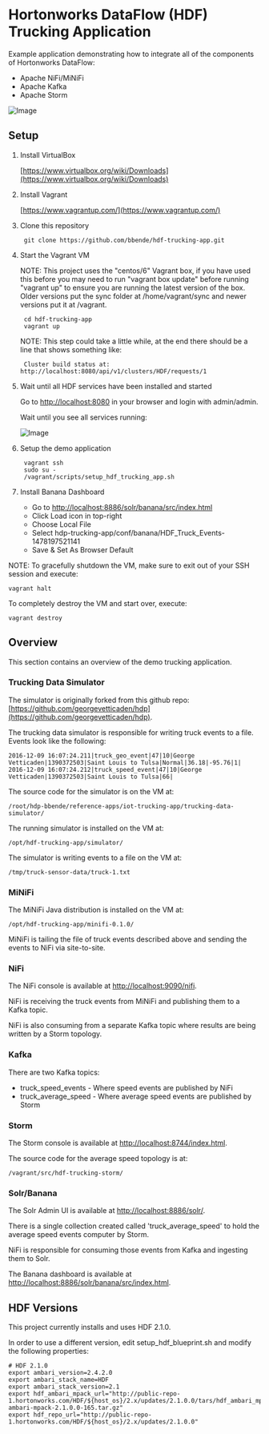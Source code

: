 # Hortonworks DataFlow (HDF) Trucking Application

Example application demonstrating how to integrate all of the components of Hortonworks DataFlow:

* Apache NiFi/MiNiFi
* Apache Kafka
* Apache Storm

![Image](https://github.com/bbende/hdf-trucking-app/blob/vagrant/images/hdf-trucking-app.png?raw=true)

## Setup

1. Install VirtualBox

    [https://www.virtualbox.org/wiki/Downloads](https://www.virtualbox.org/wiki/Downloads)

2. Install Vagrant

    [https://www.vagrantup.com/](https://www.vagrantup.com/)

3. Clone this repository

        git clone https://github.com/bbende/hdf-trucking-app.git

4. Start the Vagrant VM

    NOTE: This project uses the "centos/6" Vagrant box, if you have used this before you may need to run "vagrant box update" before running "vagrant up" to ensure you are running the latest version of the box. Older versions put the sync folder at /home/vagrant/sync and newer versions put it at /vagrant.

        cd hdf-trucking-app
        vagrant up

    NOTE: This step could take a little while, at the end there should be a line that shows something like:

        Cluster build status at: http://localhost:8080/api/v1/clusters/HDF/requests/1

5. Wait until all HDF services have been installed and started

   Go to [http://localhost:8080](http://localhost:8080) in your browser and login with admin/admin.

   Wait until you see all services running:

   ![Image](https://github.com/bbende/hdf-trucking-app/blob/vagrant/images/hdf-ambari-services.png?raw=true)

6. Setup the demo application

        vagrant ssh
        sudo su -
        /vagrant/scripts/setup_hdf_trucking_app.sh

7. Install Banana Dashboard

    * Go to [http://localhost:8886/solr/banana/src/index.html](http://localhost:8886/solr/banana/src/index.html)
    * Click Load icon in top-right
    * Choose Local File
    * Select hdp-trucking-app/conf/banana/HDF_Truck_Events-1478197521141
    * Save & Set As Browser Default

NOTE: To gracefully shutdown the VM, make sure to exit out of your SSH session and execute:

    vagrant halt

To completely destroy the VM and start over, execute:

    vagrant destroy

## Overview

This section contains an overview of the demo trucking application.

### Trucking Data Simulator

The simulator is originally forked from this github repo: [https://github.com/georgevetticaden/hdp](https://github.com/georgevetticaden/hdp).

The trucking data simulator is responsible for writing truck events to a file. Events look like the following:

    2016-12-09 16:07:24.211|truck_geo_event|47|10|George Vetticaden|1390372503|Saint Louis to Tulsa|Normal|36.18|-95.76|1|
    2016-12-09 16:07:24.212|truck_speed_event|47|10|George Vetticaden|1390372503|Saint Louis to Tulsa|66|

The source code for the simulator is on the VM at:

    /root/hdp-bbende/reference-apps/iot-trucking-app/trucking-data-simulator/

The running simulator is installed on the VM at:

    /opt/hdf-trucking-app/simulator/

The simulator is writing events to a file on the VM at:

    /tmp/truck-sensor-data/truck-1.txt

### MiNiFi

The MiNiFi Java distribution is installed on the VM at:

    /opt/hdf-trucking-app/minifi-0.1.0/

MiNiFi is tailing the file of truck events described above and sending the events to NiFi via site-to-site.

### NiFi

The NiFi console is available at [http://localhost:9090/nifi](http://localhost:9090/nifi).

NiFi is receiving the truck events from MiNiFi and publishing them to a Kafka topic.

NiFi is also consuming from a separate Kafka topic where results are being written by a Storm topology.

### Kafka

There are two Kafka topics:

* truck_speed_events - Where speed events are published by NiFi
* truck_average_speed - Where average speed events are published by Storm

### Storm

The Storm console is available at [http://localhost:8744/index.html](http://localhost:8744/index.html).

The source code for the average speed topology is at:

    /vagrant/src/hdf-trucking-storm/

### Solr/Banana

The Solr Admin UI is available at [http://localhost:8886/solr/](http://localhost:8886/solr/).

There is a single collection created called 'truck_average_speed' to hold the average speed events computer by Storm.

NiFi is responsible for consuming those events from Kafka and ingesting them to Solr.

The Banana dashboard is available at [http://localhost:8886/solr/banana/src/index.html](http://localhost:8886/solr/banana/src/index.html).

## HDF Versions

This project currently installs and uses HDF 2.1.0.

In order to use a different version, edit setup_hdf_blueprint.sh and modify the following properties:

    # HDF 2.1.0
    export ambari_version=2.4.2.0
    export ambari_stack_name=HDF
    export ambari_stack_version=2.1
    export hdf_ambari_mpack_url="http://public-repo-1.hortonworks.com/HDF/${host_os}/2.x/updates/2.1.0.0/tars/hdf_ambari_mp/hdf-ambari-mpack-2.1.0.0-165.tar.gz"
    export hdf_repo_url="http://public-repo-1.hortonworks.com/HDF/${host_os}/2.x/updates/2.1.0.0"
